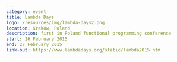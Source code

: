 ```yaml
---
category: event
title: Lambda Days
logo: /resources/img/lambda-days2.png
location: Kraków, Poland
description: first in Poland functional programming conference
start: 26 February 2015
end: 27 February 2015
link-out: https://www.lambdadays.org/static/lambda2015.htm
---
```

